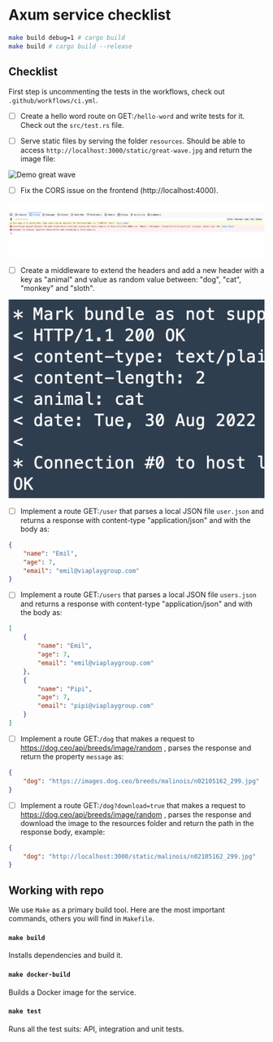 # Axum service checklist

```bash
make build debug=1 # cargo build
make build # cargo build --release
```

## Checklist

First step is uncommenting the tests in the workflows, check out `.github/workflows/ci.yml`.

- [ ] Create a hello word route on GET:`/hello-word` and write tests for it. Check out the `src/test.rs` file.

- [ ] Serve static files by serving the folder `resources`. Should be able to access `http://localhost:3000/static/great-wave.jpg` and return the image file:

![Demo great wave](resources/demo.png)

- [ ] Fix the CORS issue on the frontend (http://localhost:4000).

![Cors](resources/cors.png)

- [ ] Create a middleware to extend the headers and add a new header with a key as "animal" and value as random value between: "dog", "cat", "monkey" and "sloth".

![Headers](resources/headers.png)

- [ ] Implement a route GET:`/user` that parses a local JSON file `user.json` and returns a response with content-type "application/json" and with the body as:

```json
{
	"name": "Emil",
	"age": 7,
	"email": "emil@viaplaygroup.com"
}
```

- [ ] Implement a route GET:`/users` that parses a local JSON file `users.json` and returns a response with content-type "application/json" and with the body as:

```json
[
	{
		"name": "Emil",
		"age": 7,
		"email": "emil@viaplaygroup.com"
	},
	{
		"name": "Pipi",
		"age": 7,
		"email": "pipi@viaplaygroup.com"
	}
]
```

- [ ] Implement a route GET:`/dog` that makes a request to https://dog.ceo/api/breeds/image/random , parses the response and return the property `message` as:


```json
{
	"dog": "https://images.dog.ceo/breeds/malinois/n02105162_299.jpg"
}
```

- [ ] Implement a route GET:`/dog?download=true` that makes a request to https://dog.ceo/api/breeds/image/random , parses the response and download the image to the resources folder and return the path in the response body, example:


```json
{
	"dog": "http://localhost:3000/static/malinois/n02105162_299.jpg"
}
```

## Working with repo

We use `Make` as a primary build tool. Here are the most important commands,
others you will find in `Makefile`.

#### `make build`

Installs dependencies and build it.

#### `make docker-build`

Builds a Docker image for the service.

#### `make test`

Runs all the test suits: API, integration and unit tests.
